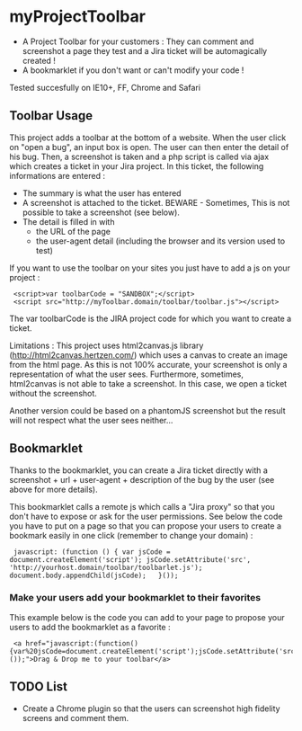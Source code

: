 # myProjectToolbar
 - A Project Toolbar for your customers : They can comment and screenshot a page they test and a Jira ticket will be automagically created !
- A bookmarklet if you don't want or can't modify your code !

Tested succesfully on IE10+, FF, Chrome and Safari

## Toolbar Usage
This project adds a toolbar at the bottom of a website. When the user click on "open a bug", an input box is open. The user can then enter the detail of his bug.
Then, a screenshot is taken and a php script is called via ajax which creates a ticket in your Jira project. In this ticket, the following informations are entered :
- The summary is what the user has entered
- A screenshot is attached to the ticket. BEWARE - Sometimes, This is not possible to take a screenshot (see below). 
- The detail is filled in with
   - the URL of the page 
   - the user-agent detail (including the browser and its version used to test)

If you want to use the toolbar on your sites you just have to add a js on your project :

     <script>var toolbarCode = "SANDBOX";</script>
     <script src="http://myToolbar.domain/toolbar/toolbar.js"></script>
	
The var toolbarCode is the JIRA project code for which you want to create a ticket.

Limitations : This project uses html2canvas.js library (http://html2canvas.hertzen.com/) which uses a canvas to create an image from the html page. As this is not 100% accurate, your screenshot is only a representation of what the user sees. Furthermore, sometimes, html2canvas is not able to take a screenshot. In this case, we open a ticket without the screenshot.

Another version could be based on a phantomJS screenshot but the result will not respect what the user sees neither...

## Bookmarklet
Thanks to the bookmarklet, you can create a Jira ticket directly with a screenshot + url + user-agent + description of the bug by the user (see above for more details).

This bookmarklet calls a remote js which calls a "Jira proxy" so that you don't have to expose or ask for the user permissions. See below the code you have to put on a page so that you can propose your users to create a bookmark easily in one click (remember to change your domain) :

     javascript: (function () { var jsCode = document.createElement('script'); jsCode.setAttribute('src', 'http://yourhost.domain/toolbar/toolbarlet.js'); document.body.appendChild(jsCode);   }());

### Make your users add your bookmarklet to their favorites
This example below is the code you can add to your page to propose your users to add the bookmarklet as a favorite :

     <a href="javascript:(function(){var%20jsCode=document.createElement('script');jsCode.setAttribute('src','http://yourhost.domain/toolbar/toolbarlet.js');document.body.appendChild(jsCode);}());">Drag & Drop me to your toolbar</a>

## TODO List 
- Create a Chrome plugin so that the users can screenshot high fidelity screens and comment them.
